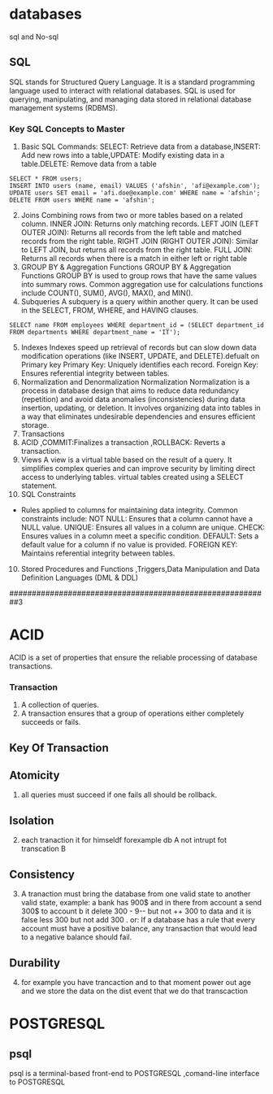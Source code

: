 # databases
sql and No-sql
## SQL
SQL stands for Structured Query Language. It is a standard programming language used to interact with relational databases. SQL is used for querying, manipulating, 
and managing data stored in relational database management systems (RDBMS).



### Key SQL Concepts to Master
1) Basic SQL Commands: SELECT: Retrieve data from a database,INSERT: Add new rows into a table,UPDATE: Modify existing data in a table.DELETE: Remove data from a table
```
SELECT * FROM users;
INSERT INTO users (name, email) VALUES ('afshin', 'afi@example.com');
UPDATE users SET email = 'afi.doe@example.com' WHERE name = 'afshin';
DELETE FROM users WHERE name = 'afshin';

```
2) Joins
Combining rows from two or more tables based on a related column.
INNER JOIN: Returns only matching records.
LEFT JOIN (LEFT OUTER JOIN): Returns all records from the left table and matched records from the right table.
RIGHT JOIN (RIGHT OUTER JOIN): Similar to LEFT JOIN, but returns all records from the right table.
FULL JOIN: Returns all records when there is a match in either left or right table
3) GROUP BY & Aggregation Functions
GROUP BY & Aggregation Functions
GROUP BY is used to group rows that have the same values into summary rows.
Common aggregation use for calculations functions include COUNT(), SUM(), AVG(), MAX(), and MIN().
4) Subqueries
A subquery is a query within another query. It can be used in the SELECT, FROM, WHERE, and HAVING clauses.
```
SELECT name FROM employees WHERE department_id = (SELECT department_id FROM departments WHERE department_name = 'IT');

```
5) Indexes
Indexes speed up retrieval of records but can slow down data modification operations (like INSERT, UPDATE, and DELETE).defualt on Primary key
Primary Key: Uniquely identifies each record.
Foreign Key: Ensures referential integrity between tables.
6) Normalization and Denormalization
Normalization Normalization is a process in database design that aims to reduce data redundancy (repetition) and avoid data anomalies (inconsistencies) during data insertion, updating, or deletion. It involves organizing data into tables in a way that eliminates undesirable dependencies and ensures efficient storage.
7) Transactions
1) ACID ,COMMIT:Finalizes a transaction ,ROLLBACK: Reverts a transaction.
8) Views
A view is a virtual table based on the result of a query. It simplifies complex queries and can improve security by limiting direct access to underlying tables.
virtual tables created using a SELECT statement.
9) SQL Constraints

* Rules applied to columns for maintaining data integrity.
Common constraints include:
NOT NULL: Ensures that a column cannot have a NULL value.
UNIQUE: Ensures all values in a column are unique.
CHECK: Ensures values in a column meet a specific condition.
DEFAULT: Sets a default value for a column if no value is provided.
FOREIGN KEY: Maintains referential integrity between tables.

10)  Stored Procedures and Functions ,Triggers,Data Manipulation and Data Definition Languages (DML & DDL)












##########################################################3
# ACID
ACID is a set of properties that ensure the reliable processing of database transactions.
### Transaction
1) A collection of queries.
2)  A transaction ensures that a group of operations either completely succeeds or fails.

## Key Of Transaction

## Atomicity

1) all queries must succeed if one fails all should be rollback.


## Isolation
2) each tranaction it for himseldf forexample db A not intrupt fot transcation B

## Consistency

3) A tranaction must bring the database from one  valid state to another  valid state,
example: a bank has 900$ and in there from account a send 300$ to account b it delete 300 - 9-- but not ++ 300 to data and it is false
less 300 but not add 300 .
or: If a database has a rule that every account must have a positive balance, any transaction that would lead to a negative balance should fail.
## Durability
4) for example you have trancaction and to that moment power out age and we store the data on the dist event that we do that transcaction





# POSTGRESQL
## psql
psql is a terminal-based front-end to POSTGRESQL ,comand-line interface to POSTGRESQL